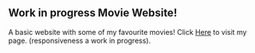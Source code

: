## Work in progress Movie Website!

A basic website with some of my favourite movies! Click <a href="https://enjaeantonio.github.io/movie-website/">Here</a> to visit my page. (responsiveness a work in progress).